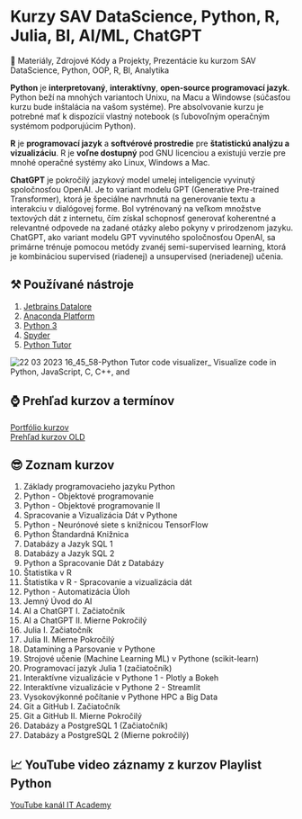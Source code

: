 # Kurzy SAV DataScience, Python, R, Julia, BI, AI/ML, ChatGPT
🐍 Materiály, Zdrojové Kódy a Projekty, Prezentácie ku kurzom SAV DataScience, Python, OOP, R, BI, Analytika

**Python** je **interpretovaný**, **interaktívny**, **open-source programovací jazyk**. Python beží na mnohých variantoch Unixu, na Macu a Windowse (súčasťou kurzu bude inštalácia na vašom systéme). Pre absolvovanie kurzu je potrebné mať k dispozícií vlastný notebook (s ľubovoľným operačným systémom podporujúcim Python).

**R** je **programovací jazyk** a **softvérové prostredie** pre **štatistickú analýzu a vizualizáciu**. R je **voľne dostupný** pod GNU licenciou a existujú verzie pre mnohé operačné systémy ako Linux, Windows a Mac.

**ChatGPT** je pokročilý jazykový model umelej inteligencie vyvinutý spoločnosťou OpenAI. Je to variant modelu GPT (Generative Pre-trained Transformer), ktorá je špeciálne navrhnutá na generovanie textu a interakciu v dialógovej forme. Bol vytrénovaný na veľkom množstve textových dát z internetu, čím získal schopnosť generovať koherentné a relevantné odpovede na zadané otázky alebo pokyny v prirodzenom jazyku. ChatGPT, ako variant modelu GPT vyvinutého spoločnosťou OpenAI, sa primárne trénuje pomocou metódy zvanéj semi-supervised learning, ktorá je kombináciou supervised (riadenej) a unsupervised (neriadenej) učenia. 

## ⚒️ Používané nástroje 
1. [Jetbrains Datalore](https://datalore.jetbrains.com/)
1. [Anaconda Platform](https://www.anaconda.com/products/distribution)
1. [Python 3](https://www.python.org/downloads/)
1. [Spyder](https://www.spyder-ide.org/)
1. [Python Tutor](https://pythontutor.com/)

![22 03 2023 16_45_58-Python Tutor code visualizer_ Visualize code in Python, JavaScript, C, C++, and ](https://user-images.githubusercontent.com/24510943/229387393-5313d85f-8972-4679-af9b-105d6c13de5c.png)

## ⌚ Prehľad kurzov a termínov
[Portfólio kurzov](https://eurocc.nscc.sk/it-kurzy/)  
[Prehľad kurzov OLD](https://itkurzy.sav.sk/kurzy)  

## 😎 Zoznam kurzov
1. Základy programovacieho jazyku Python
2. Python - Objektové programovanie
3. Python - Objektové programovanie II
4. Spracovanie a Vizualizácia Dát v Pythone
5. Python - Neurónové siete s knižnicou TensorFlow
6. Python Štandardná Knižnica
7. Databázy a Jazyk SQL 1
8. Databázy a Jazyk SQL 2
9. Python a Spracovanie Dát z Databázy
10. Štatistika v R
11. Štatistika v R - Spracovanie a vizualizácia dát
12. Python - Automatizácia Úloh
13. Jemný Úvod do AI
14. AI a ChatGPT I. Začiatočník
15. AI a ChatGPT II. Mierne Pokročilý
16. Julia I. Začiatočník
17. Julia II. Mierne Pokročilý
18. Datamining a Parsovanie v Pythone
19. Strojové učenie (Machine Learning ML) v Pythone (scikit-learn)
20. Programovací jazyk Julia 1 (začiatočník)
21. Interaktívne vizualizácie v Pythone 1 - Plotly a Bokeh
22. Interaktívne vizualizácie v Pythone 2 - Streamlit
23. Vysokovýkonné počítanie v Pythone HPC a Big Data
24. Git a GitHub I. Začiatočník
25. Git a GitHub II. Mierne Pokročilý
26. Databázy a PostgreSQL 1 (Začiatočník)
27. Databázy a PostgreSQL 2 (Mierne pokročilý)

## 📈 YouTube video záznamy z kurzov Playlist Python
[YouTube kanál IT Academy](https://www.youtube.com/watch?v=iu3f9isk6mk&list=PLIu_ZdHo7Pk8CpQ76gT6q0p56WxQF_Emw)
